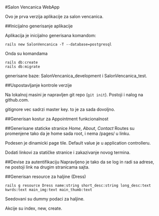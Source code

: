 #Salon Vencanica WebApp

Ovo je prva verzija aplikacije za salon vencanica.

##Inicijalno generisanje aplikacije

Aplikacija je inicijalno generisana komandom:
```rails
rails new SalonVencanica -T --database=postgresql
```

Onda su komandama
```rails
rails db:create
rails db:migrate
```
generisane baze: SalonVencanica_development i SalonVencanica_test.

##Uspostavljanje kontrole verzije

Na lokalnoj masini je napravljen git repo (`git init`). Postoji i nalog na github.com.

gitignore vec sadrzi master key. to je za sada dovoljno.

##Generisan kostur za Appointment funkcionalnost

##Generisane staticke stranice _Home_, _About_, _Contact_
Routes su promenjene tako da je home sada root, i nema /pages/ u linku.

Podesen je dinamicki page tile.
Default value je u application controlleru.

Dodati linkovi za statičke stranice i zakazivanje novog termina.

##Devise za autentifikaciju
Napravljeno je tako da se log in radi sa adrese, ne postoji link na drugim stranicama sajta.

##Generisan resource za haljine (Dress)

```
rails g resource Dress name:string short_desc:string long_desc:text kwrds:text main_img:text main_thumb:text
```

Seedovani su dummy podaci za haljine.

Akcije su index, new, create.